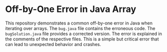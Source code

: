 # Off-by-One Error in Java Array
This repository demonstrates a common off-by-one error in Java when iterating over arrays.
The `bug.java` file contains the erroneous code. The `bugSolution.java` file provides a corrected version. The error is explained in the comments of the respective files.  This is a simple but critical error that can lead to unexpected behavior and crashes.
